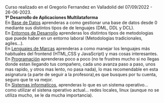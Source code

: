 Curso realizado en el Gregorio Fernandez en Valladolid del 07/09/2022 - 26-06-2023.
<br>
**1º Desarrollo de Aplicaciones Multilataforma**
<br>
En [Base de Datos](https://github.com/maraloeDev/Grado-Superior-DAM/tree/main/1%C2%BA%20DAM/Bases%20de%20Datos) aprenderas a como gestionar una base de datos desde 0 mediante sus distintos tipos de de lenguajes (DML, DDL y DCL).
<br>
En [Entornos de Desarrollo](https://github.com/maraloeDev/Grado-Superior-DAM/tree/main/1%C2%BA%20DAM/Entornos%20de%20Desarrollo) aprenderas los distintos tipos de metodologias que puede haber en un entorno laboral (Metodologias tradicionales, agiles...).
<br>
 En [Lenguajes de Marcas](https://github.com/maraloeDev/Grado-Superior-DAM/tree/main/1%C2%BA%20DAM/Lenguajes%20de%20Marcas) aprenderas a como manejar los lenguajes más habituales del frontend (HTML,CSS y JavaScript) y mas cosas interesantes.
<br>
En [Programación](https://github.com/maraloeDev/Grado-Superior-DAM/tree/main/1%C2%BA%20DAM/Programaci%C3%B3n) aprenderas poco a poco (no te frustres mucho si no llegas donde estan llegando tus compañero, cada uno avanza paso a paso, unos mas rapido, y otros mas lento, no pasa nada), lo mas recomendable en esta asignatura (a parte de seguir a la profesora),es que busques por tu cuenta, seguro que te va mejor.
<br>
En [Sistemas informaticos](https://github.com/maraloeDev/Grado-Superior-DAM/tree/main/1%C2%BA%20DAM/Sistemas%20Informaticos), aprenderas lo que es un sistema operativo... como utilizar el sistena operativo actual... redes locales, linux (aunque no se utiliza mucho, se le da mucha importancia).
